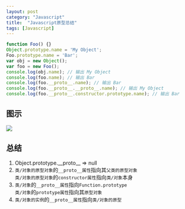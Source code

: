 ```yaml
---
layout: post
category: "Javascript"
title:  "Javascript原型总结"
tags: [Javascript]
---
```


```javascript
function Foo() {}
Object.prototype.name = 'My Object';
Foo.prototype.name = 'Bar';
var obj = new Object();
var foo = new Foo();
console.log(obj.name); // 输出 My Object
console.log(foo.name); // 输出 Bar
console.log(foo.__proto__.name); // 输出 Bar
console.log(foo.__proto__.__proto__.name); // 输出 My Object
console.log(foo.__proto__.constructor.prototype.name); // 输出 Bar
```

## 图示
<img src="https://static.panoramio.com.storage.googleapis.com/photos/medium/122612856.jpg">

## 总结
1. Object.prototype.\_\_proto\_\_ => null
2. `类/对象的原型对象`的`__proto__属性`指向其`父类的原型对象`  <br/>
   `类/对象的原型对象`的`constructor属性`指向`类/对象`本身
3. `类/对象`的`__proto__属性`指向`Function.prototype`  <br/>
   `类/对象`的`prototype属性`指向其`原型对象`
4. `类/对象的实例`的`__proto__属性`指向`类/对象的原型`


